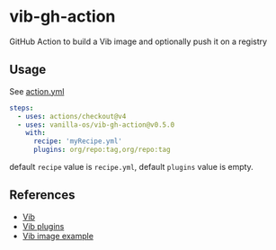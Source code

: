 # vib-gh-action

GitHub Action to build a Vib image and optionally push it on a registry

## Usage

See [action.yml](action.yml)

```yaml
steps:
  - uses: actions/checkout@v4
  - uses: vanilla-os/vib-gh-action@v0.5.0
    with:
      recipe: 'myRecipe.yml'
      plugins: org/repo:tag,org/repo:tag
```

default `recipe` value is `recipe.yml`, default `plugins` value is empty.

## References

- [Vib](https://github.com/Vanilla-OS/Vib)
- [Vib plugins](https://github.com/Vanilla-OS/vib-plugin)
- [Vib image example](https://github.com/Vanilla-OS/desktop-image)
